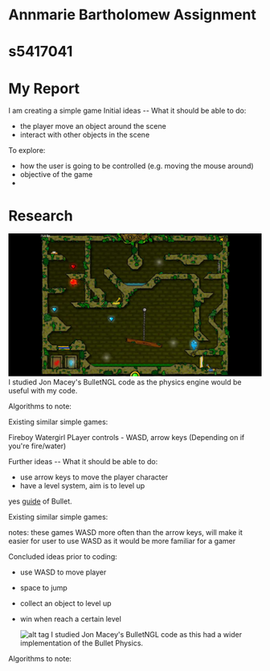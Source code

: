 # Annmarie Bartholomew Assignment
# s5417041

# My Report
I am creating a simple game
Initial ideas -- What it should be able to do:

- the player move an object around the scene
- interact with other objects in the scene

To explore:
- how the user is going to be controlled (e.g. moving the mouse around)
- objective of the game
- 

# Research
![alt tag](https://github.com/NCCA/ase-assignment-Annmariekbar/blob/main/fireboy-and-watergirl-in-the-forest-temple-full-walkthrough.mp4.jpg)
I studied Jon Macey's BulletNGL code as the physics engine would be useful with my code.

Algorithms to note:


Existing similar simple games:

Fireboy Watergirl
PLayer controls - WASD, arrow keys (Depending on if you're fire/water)

Further ideas -- What it should be able to do:

- use arrow keys to move the player character
- have a level system, aim is to level up


yes [guide](http://bulletphysics.org/wordpress/) of Bullet.

Existing similar simple games:

notes: these games WASD more often than the arrow keys, will make it easier for user to use WASD as it would be more familiar for a gamer


Concluded ideas prior to coding:

- use WASD to move player
- space to jump
- collect an object to level up
- win when reach a certain level

  ![alt tag](http://nccastaff.bournemouth.ac.uk/jmacey/GraphicsLib/Demos/Bullet.png)
I studied Jon Macey's BulletNGL code as this had a wider implementation of the Bullet Physics.

Algorithms to note:
```

